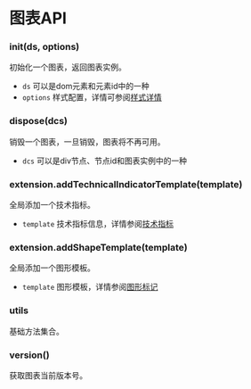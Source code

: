 # 图表API

### init(ds, options)
初始化一个图表，返回图表实例。
- `ds` 可以是dom元素和元素id中的一种
- `options` 样式配置，详情可参阅[样式详情](styles.md)


### dispose(dcs)
销毁一个图表，一旦销毁，图表将不再可用。
- `dcs` 可以是div节点、节点id和图表实例中的一种


### extension.addTechnicalIndicatorTemplate(template)
全局添加一个技术指标。
- `template` 技术指标信息，详情参阅[技术指标](technical-indicator.md)


### extension.addShapeTemplate(template)
全局添加一个图形模板。
- `template` 图形模板，详情参阅[图形标记](shape.md)

### utils
基础方法集合。

### version()
获取图表当前版本号。





